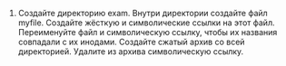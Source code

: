1. Создайте директорию exam. Внутри директории создайте файл myfile. Создайте жёсткую и символические ссылки на этот файл. Переименуйте файл и символическую ссылку, чтобы их названия совпадали с их инодами. Создайте сжатый архив со всей директорией. Удалите из архива символическую ссылку.